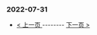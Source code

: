 ### 2022-07-31 
 

- [ < 上一页 ](https://github.com/able8/weibo-hot-record/blob/master/2022-07-30.md) -------- [ 下一页 > ](https://github.com/able8/weibo-hot-record/blob/master/2022-08-01.md)